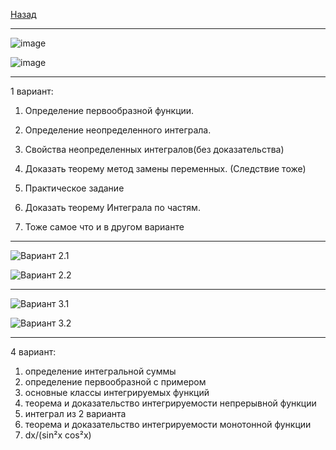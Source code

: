 [Назад](../mathan.md)
***
![image](https://github.com/user-attachments/assets/cc360a51-fcbe-4c45-9ed3-638d7b015a57)

![image](https://github.com/user-attachments/assets/83f46826-1c91-4d2d-aa47-c741d865e087)
***
1 вариант:

1. Определение первообразной функции.

2. Определение неопределенного интеграла.

3. Свойства неопределенных интегралов(без доказательства)

4. Доказать теорему метод замены переменных. (Следствие тоже)

5. Практическое задание

6. Доказать теорему Интеграла по частям.

7. Тоже самое что и в другом варианте
***
![Вариант 2.1](https://github.com/user-attachments/assets/2732c1cf-bd85-465b-a1e8-eec8713bdde1)

![Вариант 2.2](https://github.com/user-attachments/assets/e61e731d-5d0d-4fdb-ad19-e5ffc5590679)
***
![Вариант 3.1](https://github.com/user-attachments/assets/f8432f7d-0833-45b2-9cd2-52d0eeffa4a9)

![Вариант 3.2](https://github.com/user-attachments/assets/3a2f707d-fca1-463f-ae56-89eeb9a3ede7)

***
4 вариант:
1. определение интегральной суммы 
2. определение первообразной с примером 
3. основные классы интегрируемых функций 
4. теорема и доказательство интегрируемости непрерывной функции
5. интеграл из 2 варианта
6. теорема и доказательство интегрируемости монотонной функции
7. dx/(sin²x cos²x)
